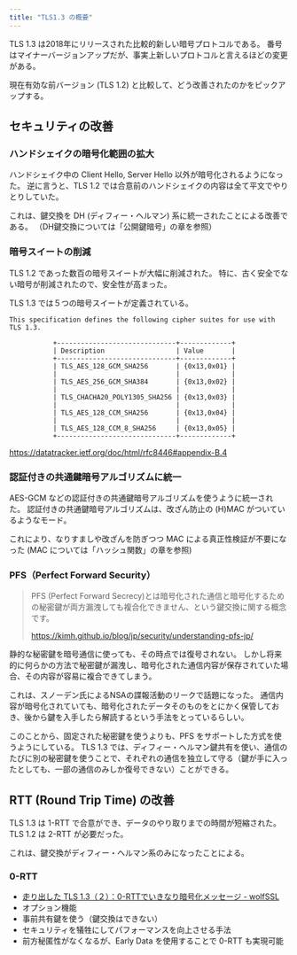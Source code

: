 ```yaml
---
title: "TLS1.3 の概要"
---
```


TLS 1.3 は2018年にリリースされた比較的新しい暗号プロトコルである。
番号はマイナーバージョンアップだが、事実上新しいプロトコルと言えるほどの変更がある。

現在有効な前バージョン (TLS 1.2) と比較して、どう改善されたのかをピックアップする。

## セキュリティの改善

### ハンドシェイクの暗号化範囲の拡大

ハンドシェイク中の Client Hello, Server Hello 以外が暗号化されるようになった。
逆に言うと、TLS 1.2 では合意前のハンドシェイクの内容は全て平文でやりとりしていた。

これは、鍵交換を DH (ディフィー・ヘルマン) 系に統一されたことによる改善である。
（DH鍵交換については「公開鍵暗号」の章を参照）

### 暗号スイートの削減

TLS 1.2 であった数百の暗号スイートが大幅に削減された。
特に、古く安全でない暗号が削減されたので、安全性が高まった。

TLS 1.3 では５つの暗号スイートが定義されている。

```
This specification defines the following cipher suites for use with TLS 1.3.

           +------------------------------+-------------+
           | Description                  | Value       |
           +------------------------------+-------------+
           | TLS_AES_128_GCM_SHA256       | {0x13,0x01} |
           |                              |             |
           | TLS_AES_256_GCM_SHA384       | {0x13,0x02} |
           |                              |             |
           | TLS_CHACHA20_POLY1305_SHA256 | {0x13,0x03} |
           |                              |             |
           | TLS_AES_128_CCM_SHA256       | {0x13,0x04} |
           |                              |             |
           | TLS_AES_128_CCM_8_SHA256     | {0x13,0x05} |
           +------------------------------+-------------+
```

https://datatracker.ietf.org/doc/html/rfc8446#appendix-B.4

### 認証付きの共通鍵暗号アルゴリズムに統一

AES-GCM などの認証付きの共通鍵暗号アルゴリズムを使うように統一された。
認証付きの共通鍵暗号アルゴリズムは、改ざん防止の (H)MAC がついているようなモード。

これにより、なりすましや改ざんを防ぎつつ MAC による真正性検証が不要になった
(MAC については「ハッシュ関数」の章を参照)

### PFS（Perfect Forward Security）

> PFS (Perfect Forward Secrecy)とは暗号化された通信と暗号化するための秘密鍵が両方漏洩しても複合化できません、という鍵交換に関する概念です。
> 
> https://kimh.github.io/blog/jp/security/understanding-pfs-jp/

静的な秘密鍵を暗号通信に使っても、その時点では復号されない。
しかし将来的に何らかの方法で秘密鍵が漏洩し、暗号化された通信内容が保存されていた場合、その内容が容易に複合できてしまう。

これは、スノーデン氏によるNSAの諜報活動のリークで話題になった。
通信内容が暗号化されていても、暗号化されたデータそのものをとにかく保管しておき、後から鍵を入手したら解読するという手法をとっているらしい。

このことから、固定された秘密鍵を使うよりも、PFS をサポートした方式を使うようにしている。
TLS 1.3 では、ディフィー・ヘルマン鍵共有を使い、通信のたびに別の秘密鍵を使うことで、それぞれの通信を独立して守る（鍵が手に入ったとしても、一部の通信のみしか復号できない）ことができる。

## RTT (Round Trip Time) の改善

TLS 1.3 は 1-RTT で合意ができ、データのやり取りまでの時間が短縮された。
TLS 1.2 は 2-RTT が必要だった。

これは、鍵交換がディフィー・ヘルマン系のみになったことによる。

### 0-RTT

- [走り出した TLS 1.3（２）：0-RTTでいきなり暗号化メッセージ - wolfSSL](https://www.wolfssl.jp/wolfblog/2018/10/22/0-rtt/)
- オプション機能
- 事前共有鍵を使う（鍵交換はできない）
- セキュリティを犠牲にしてパフォーマンスを向上させる手法
- 前方秘匿性がなくなるが、Early Data を使用することで 0-RTT も実現可能
